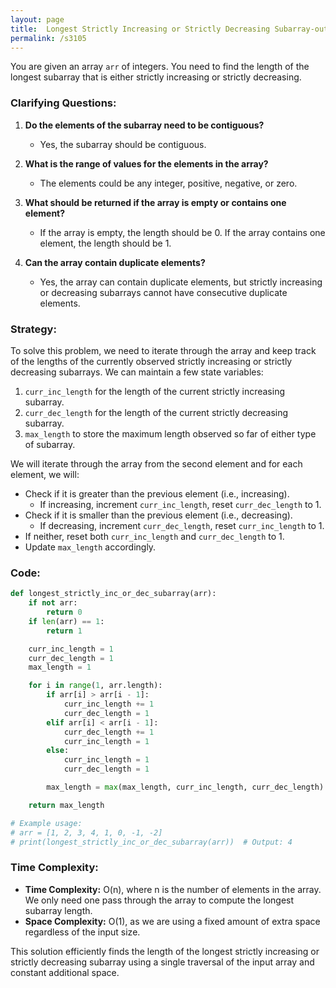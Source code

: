 ```yaml
---
layout: page
title:  Longest Strictly Increasing or Strictly Decreasing Subarray-out
permalink: /s3105
---
```


You are given an array `arr` of integers. You need to find the length of the longest subarray that is either strictly increasing or strictly decreasing.

### Clarifying Questions:

1. **Do the elements of the subarray need to be contiguous?**
   - Yes, the subarray should be contiguous.

2. **What is the range of values for the elements in the array?**
   - The elements could be any integer, positive, negative, or zero.

3. **What should be returned if the array is empty or contains one element?**
   - If the array is empty, the length should be 0. If the array contains one element, the length should be 1.

4. **Can the array contain duplicate elements?**
   - Yes, the array can contain duplicate elements, but strictly increasing or decreasing subarrays cannot have consecutive duplicate elements.

### Strategy:

To solve this problem, we need to iterate through the array and keep track of the lengths of the currently observed strictly increasing or strictly decreasing subarrays. We can maintain a few state variables:
1. `curr_inc_length` for the length of the current strictly increasing subarray.
2. `curr_dec_length` for the length of the current strictly decreasing subarray.
3. `max_length` to store the maximum length observed so far of either type of subarray.

We will iterate through the array from the second element and for each element, we will:
- Check if it is greater than the previous element (i.e., increasing).
  - If increasing, increment `curr_inc_length`, reset `curr_dec_length` to 1.
- Check if it is smaller than the previous element (i.e., decreasing).
  - If decreasing, increment `curr_dec_length`, reset `curr_inc_length` to 1.
- If neither, reset both `curr_inc_length` and `curr_dec_length` to 1.
- Update `max_length` accordingly.

### Code:

```python
def longest_strictly_inc_or_dec_subarray(arr):
    if not arr:
        return 0
    if len(arr) == 1:
        return 1

    curr_inc_length = 1
    curr_dec_length = 1
    max_length = 1

    for i in range(1, arr.length):
        if arr[i] > arr[i - 1]:
            curr_inc_length += 1
            curr_dec_length = 1
        elif arr[i] < arr[i - 1]:
            curr_dec_length += 1
            curr_inc_length = 1
        else:
            curr_inc_length = 1
            curr_dec_length = 1

        max_length = max(max_length, curr_inc_length, curr_dec_length)

    return max_length

# Example usage:
# arr = [1, 2, 3, 4, 1, 0, -1, -2]
# print(longest_strictly_inc_or_dec_subarray(arr))  # Output: 4
```

### Time Complexity:

- **Time Complexity:** O(n), where n is the number of elements in the array. We only need one pass through the array to compute the longest subarray length.
- **Space Complexity:** O(1), as we are using a fixed amount of extra space regardless of the input size.

This solution efficiently finds the length of the longest strictly increasing or strictly decreasing subarray using a single traversal of the input array and constant additional space.